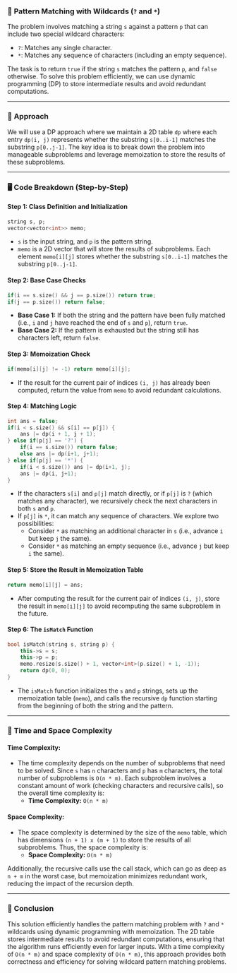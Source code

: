 ### 📜 **Pattern Matching with Wildcards (`?` and `*`)**

The problem involves matching a string `s` against a pattern `p` that can include two special wildcard characters:

- `?`: Matches any single character.
- `*`: Matches any sequence of characters (including an empty sequence).

The task is to return `true` if the string `s` matches the pattern `p`, and `false` otherwise. To solve this problem efficiently, we can use dynamic programming (DP) to store intermediate results and avoid redundant computations.

---

### 🚀 **Approach**

We will use a DP approach where we maintain a 2D table `dp` where each entry `dp(i, j)` represents whether the substring `s[0..i-1]` matches the substring `p[0..j-1]`. The key idea is to break down the problem into manageable subproblems and leverage memoization to store the results of these subproblems.

---

### 🖥️ **Code Breakdown (Step-by-Step)**

#### Step 1: Class Definition and Initialization

```cpp
string s, p;
vector<vector<int>> memo;
```

- `s` is the input string, and `p` is the pattern string.
- `memo` is a 2D vector that will store the results of subproblems. Each element `memo[i][j]` stores whether the substring `s[0..i-1]` matches the substring `p[0..j-1]`.

#### Step 2: Base Case Checks

```cpp
if(i == s.size() && j == p.size()) return true;
if(j == p.size()) return false;
```

- **Base Case 1:** If both the string and the pattern have been fully matched (i.e., `i` and `j` have reached the end of `s` and `p`), return `true`.
- **Base Case 2:** If the pattern is exhausted but the string still has characters left, return `false`.

#### Step 3: Memoization Check

```cpp
if(memo[i][j] != -1) return memo[i][j];
```

- If the result for the current pair of indices `(i, j)` has already been computed, return the value from `memo` to avoid redundant calculations.

#### Step 4: Matching Logic

```cpp
int ans = false;
if(i < s.size() && s[i] == p[j]) {
    ans |= dp(i + 1, j + 1);
} else if(p[j] == '?') {
    if(i == s.size()) return false;
    else ans |= dp(i+1, j+1);
} else if(p[j] == '*') {
    if(i < s.size()) ans |= dp(i+1, j);
    ans |= dp(i, j+1);
}
```

- If the characters `s[i]` and `p[j]` match directly, or if `p[j]` is `?` (which matches any character), we recursively check the next characters in both `s` and `p`.
- If `p[j]` is `*`, it can match any sequence of characters. We explore two possibilities:
  - Consider `*` as matching an additional character in `s` (i.e., advance `i` but keep `j` the same).
  - Consider `*` as matching an empty sequence (i.e., advance `j` but keep `i` the same).

#### Step 5: Store the Result in Memoization Table

```cpp
return memo[i][j] = ans;
```

- After computing the result for the current pair of indices `(i, j)`, store the result in `memo[i][j]` to avoid recomputing the same subproblem in the future.

#### Step 6: The `isMatch` Function

```cpp
bool isMatch(string s, string p) {
    this->s = s;
    this->p = p;
    memo.resize(s.size() + 1, vector<int>(p.size() + 1, -1));
    return dp(0, 0);
}
```

- The `isMatch` function initializes the `s` and `p` strings, sets up the memoization table (`memo`), and calls the recursive `dp` function starting from the beginning of both the string and the pattern.

---

### 🧮 **Time and Space Complexity**

#### Time Complexity:
- The time complexity depends on the number of subproblems that need to be solved. Since `s` has `n` characters and `p` has `m` characters, the total number of subproblems is `O(n * m)`. Each subproblem involves a constant amount of work (checking characters and recursive calls), so the overall time complexity is:
  - **Time Complexity:** `O(n * m)`

#### Space Complexity:
- The space complexity is determined by the size of the `memo` table, which has dimensions `(n + 1) x (m + 1)` to store the results of all subproblems. Thus, the space complexity is:
  - **Space Complexity:** `O(n * m)`

Additionally, the recursive calls use the call stack, which can go as deep as `n + m` in the worst case, but memoization minimizes redundant work, reducing the impact of the recursion depth.

---

### 🏁 **Conclusion**

This solution efficiently handles the pattern matching problem with `?` and `*` wildcards using dynamic programming with memoization. The 2D table stores intermediate results to avoid redundant computations, ensuring that the algorithm runs efficiently even for larger inputs. With a time complexity of `O(n * m)` and space complexity of `O(n * m)`, this approach provides both correctness and efficiency for solving wildcard pattern matching problems.